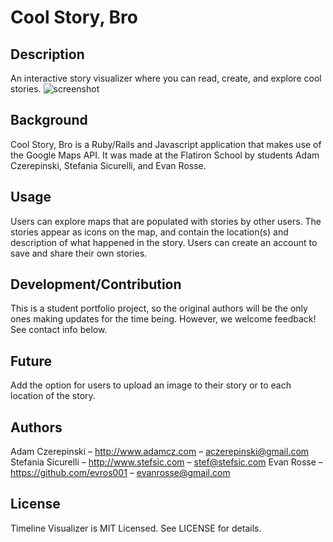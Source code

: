 # Cool Story, Bro

## Description

An interactive story visualizer where you can read, create, and explore cool stories.
![screenshot](http://www.adamcz.com/images/cool_story_1000.jpg)

## Background

Cool Story, Bro is a Ruby/Rails and Javascript application that makes use of the Google Maps API. It was made at the Flatiron School by students Adam Czerepinski, Stefania Sicurelli, and Evan Rosse.

## Usage

Users can explore maps that are populated with stories by other users. The stories appear as icons on the map, and contain the location(s) and description of what happened in the story. Users can create an account to save and share their own stories.

## Development/Contribution

This is a student portfolio project, so the original authors will be the only ones making updates for the time being. However, we welcome feedback! See contact info below.

## Future

Add the option for users to upload an image to their story or to each location of the story.

## Authors

Adam Czerepinski – http://www.adamcz.com – aczerepinski@gmail.com
Stefania Sicurelli – http://www.stefsic.com – stef@stefsic.com
Evan Rosse – https://github.com/evros001 – evanrosse@gmail.com

## License

Timeline Visualizer is MIT Licensed. See LICENSE for details.
